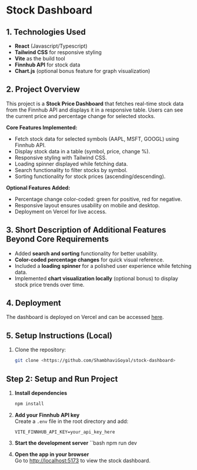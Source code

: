 # Stock Dashboard

## 1. Technologies Used
- **React** (Javascript/Typescript)
- **Tailwind CSS** for responsive styling
- **Vite** as the build tool
- **Finnhub API** for stock data
- **Chart.js** (optional bonus feature for graph visualization)

## 2. Project Overview
This project is a **Stock Price Dashboard** that fetches real-time stock data from the Finnhub API and displays it in a responsive table. Users can see the current price and percentage change for selected stocks.

**Core Features Implemented:**
- Fetch stock data for selected symbols (AAPL, MSFT, GOOGL) using Finnhub API.
- Display stock data in a table (symbol, price, change %).
- Responsive styling with Tailwind CSS.
- Loading spinner displayed while fetching data.
- Search functionality to filter stocks by symbol.
- Sorting functionality for stock prices (ascending/descending).

**Optional Features Added:**
- Percentage change color-coded: green for positive, red for negative.
- Responsive layout ensures usability on mobile and desktop.
- Deployment on Vercel for live access.

## 3. Short Description of Additional Features Beyond Core Requirements
- Added **search and sorting** functionality for better usability.
- **Color-coded percentage changes** for quick visual reference.
- Included a **loading spinner** for a polished user experience while fetching data.
- Implemented **chart visualization locally** (optional bonus) to display stock price trends over time.  

## 4. Deployment
The dashboard is deployed on Vercel and can be accessed [here](https://stock-dashboard-rouge.vercel.app/).

## 5. Setup Instructions (Local)
1. Clone the repository:
   ```bash
   git clone <https://github.com/ShambhaviGoyal/stock-dashboard>
## Step 2: Setup and Run Project

1. **Install dependencies**
   ```bash
   npm install
2. **Add your Finnhub API key**  
   Create a `.env` file in the root directory and add:

   ```env
   VITE_FINNHUB_API_KEY=your_api_key_here
3. **Start the development server**
  ``bash
   npm run dev
4. **Open the app in your browser**  
Go to [http://localhost:5173](http://localhost:5173) to view the stock dashboard.
